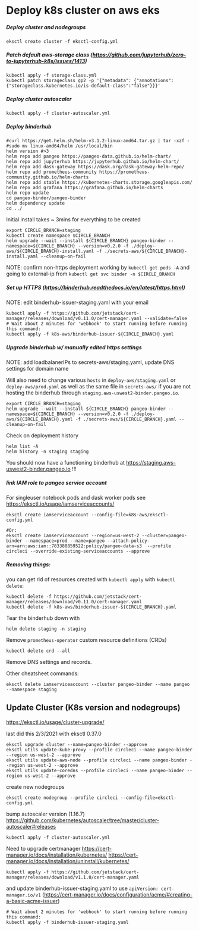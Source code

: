 # Deploy k8s cluster on aws eks


##### Deploy cluster and nodegroups
```
eksctl create cluster -f eksctl-config.yml
```


##### Patch default aws-storage class (https://github.com/jupyterhub/zero-to-jupyterhub-k8s/issues/1413)
```
kubectl apply -f storage-class.yml
kubectl patch storageclass gp2 -p '{"metadata": {"annotations":{"storageclass.kubernetes.io/is-default-class":"false"}}}'
```


##### Deploy cluster autoscaler
```
kubectl apply -f cluster-autoscaler.yml
```


##### Deploy binderhub
```
#curl https://get.helm.sh/helm-v3.1.2-linux-amd64.tar.gz | tar -xzf -
#sudo mv linux-amd64/helm /usr/local/bin
helm version #>3
helm repo add pangeo https://pangeo-data.github.io/helm-chart/
helm repo add jupyterhub https://jupyterhub.github.io/helm-chart/
helm repo add dask-gateway https://dask.org/dask-gateway-helm-repo/
helm repo add prometheus-community https://prometheus-community.github.io/helm-charts
helm repo add stable https://kubernetes-charts.storage.googleapis.com/
helm repo add grafana https://grafana.github.io/helm-charts
helm repo update
cd pangeo-binder/pangeo-binder
helm dependency update
cd ../
```

Initial install takes ~ 3mins for everything to be created
```
export CIRCLE_BRANCH=staging
kubectl create namespace $CIRCLE_BRANCH
helm upgrade --wait --install ${CIRCLE_BRANCH} pangeo-binder --namespace=${CIRCLE_BRANCH} --version=v0.2.0 -f ./deploy-aws/${CIRCLE_BRANCH}-install.yaml -f ./secrets-aws/${CIRCLE_BRANCH}-install.yaml --cleanup-on-fail
```
NOTE: confirm non-https deployment working by `kubectl get pods -A` and going to external-ip from `kubectl get svc binder -n $CIRCLE_BRANCH`


##### Set up HTTPS (https://binderhub.readthedocs.io/en/latest/https.html)
NOTE: edit binderhub-issuer-staging.yaml with your email
```
kubectl apply -f https://github.com/jetstack/cert-manager/releases/download/v0.11.0/cert-manager.yaml --validate=false
# Wait about 2 minutes for 'webhook' to start running before running this command:
kubectl apply -f k8s-aws/binderhub-issuer-${CIRCLE_BRANCH}.yaml
```

##### Upgrade binderhub w/ manually edited https settings

NOTE: add loadbalanerIPs to secrets-aws/staging.yaml, update DNS settings for domain name

Will also need to change various `hosts` in `deploy-aws/staging.yaml` or `deploy-aws/prod.yaml` as well as the same file in `secrets-aws/` if you are not hosting the binderhub through `staging.aws-uswest2-binder.pangeo.io`.

```
export CIRCLE_BRANCH=staging
helm upgrade --wait --install ${CIRCLE_BRANCH} pangeo-binder --namespace=${CIRCLE_BRANCH} --version=v0.2.0 -f ./deploy-aws/${CIRCLE_BRANCH}.yaml -f ./secrets-aws/${CIRCLE_BRANCH}.yaml --cleanup-on-fail
```

Check on deployment history
```
helm list -A
helm history -n staging staging
```

You should now have a functioning binderhub at https://staging.aws-uswest2-binder.pangeo.io !!!

##### link IAM role to pangeo service account
For singleuser notebook pods and dask worker pods
see https://eksctl.io/usage/iamserviceaccounts/
```
eksctl create iamserviceaccount --config-file=k8s-aws/eksctl-config.yml

#Or:
eksctl create iamserviceaccount --region=us-west-2 --cluster=pangeo-binder --namespace=prod --name=pangeo --attach-policy-arn=arn:aws:iam::783380859522:policy/pangeo-data-s3  --profile circleci --override-existing-serviceaccounts --approve
```


##### Removing things:
you can get rid of resources created with `kubectl apply` with `kubectl delete`:
```
kubectl delete -f https://github.com/jetstack/cert-manager/releases/download/v0.11.0/cert-manager.yaml
kubectl delete -f k8s-aws/binderhub-issuer-${CIRCLE_BRANCH}.yaml
```

Tear the binderhub down with
```
helm delete staging -n staging
```

Remove `prometheus-operator` custom resource definitions (CRDs)
```
kubectl delete crd --all
```

Remove DNS settings and records.

Other cheatsheet commands:
```
eksctl delete iamserviceaccount --cluster pangeo-binder --name pangeo --namespace staging
```


## Update Cluster (K8s version and nodegroups)
https://eksctl.io/usage/cluster-upgrade/

last did this 2/3/2021 with eksctl 0.37.0
```
eksctl upgrade cluster --name=pangeo-binder --approve
eksctl utils update-kube-proxy --profile circleci --name pangeo-binder --region us-west-2 --approve
eksctl utils update-aws-node --profile circleci --name pangeo-binder --region us-west-2 --approve
eksctl utils update-coredns --profile circleci --name pangeo-binder --region us-west-2 --approve
```

create new nodegroups
```
eksctl create nodegroup --profile circleci --config-file=eksctl-config.yml
```

bump autoscaler version (1.16.7)
https://github.com/kubernetes/autoscaler/tree/master/cluster-autoscaler#releases
```
kubectl apply -f cluster-autoscaler.yml
```

Need to upgrade certmanager  https://cert-manager.io/docs/installation/kubernetes/
https://cert-manager.io/docs/installation/uninstall/kubernetes/
```
kubectl apply -f https://github.com/jetstack/cert-manager/releases/download/v1.1.0/cert-manager.yaml
```
and update binderhub-issuer-staging.yaml to use `apiVersion: cert-manager.io/v1`
(https://cert-manager.io/docs/configuration/acme/#creating-a-basic-acme-issuer)
```
# Wait about 2 minutes for 'webhook' to start running before running this command:
kubectl apply -f binderhub-issuer-staging.yaml
```
